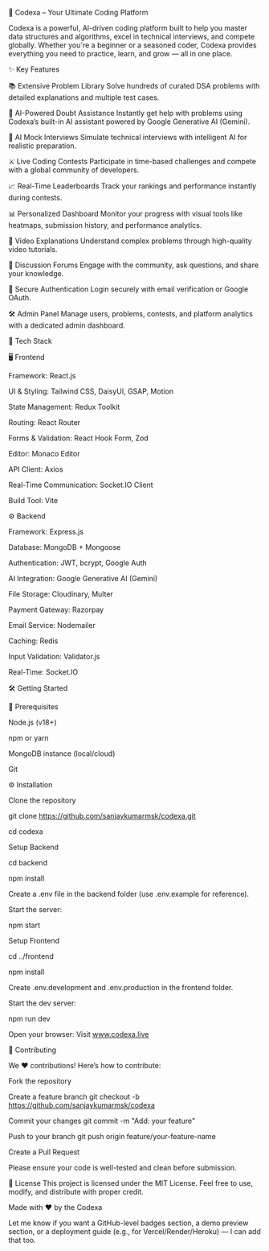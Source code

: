 🚀 Codexa – Your Ultimate Coding Platform

Codexa is a powerful, AI-driven coding platform built to help you master data structures and algorithms, excel in technical interviews, and compete globally. Whether you're a beginner or a seasoned coder, Codexa provides everything you need to practice, learn, and grow — all in one place.

✨ Key Features

📚 Extensive Problem Library Solve hundreds of curated DSA problems with detailed explanations and multiple test cases.

🤖 AI-Powered Doubt Assistance Instantly get help with problems using Codexa’s built-in AI assistant powered by Google Generative AI (Gemini).

🧠 AI Mock Interviews Simulate technical interviews with intelligent AI for realistic preparation.

⚔️ Live Coding Contests Participate in time-based challenges and compete with a global community of developers.

📈 Real-Time Leaderboards Track your rankings and performance instantly during contests.

📊 Personalized Dashboard Monitor your progress with visual tools like heatmaps, submission history, and performance analytics.

🎥 Video Explanations Understand complex problems through high-quality video tutorials.

💬 Discussion Forums Engage with the community, ask questions, and share your knowledge.

🔐 Secure Authentication Login securely with email verification or Google OAuth.

🛠️ Admin Panel Manage users, problems, contests, and platform analytics with a dedicated admin dashboard.

🧪 Tech Stack

🖥️ Frontend

Framework: React.js

UI & Styling: Tailwind CSS, DaisyUI, GSAP, Motion

State Management: Redux Toolkit

Routing: React Router

Forms & Validation: React Hook Form, Zod

Editor: Monaco Editor

API Client: Axios

Real-Time Communication: Socket.IO Client

Build Tool: Vite

⚙️ Backend

Framework: Express.js

Database: MongoDB + Mongoose

Authentication: JWT, bcrypt, Google Auth

AI Integration: Google Generative AI (Gemini)

File Storage: Cloudinary, Multer

Payment Gateway: Razorpay

Email Service: Nodemailer 

Caching: Redis

Input Validation: Validator.js

Real-Time: Socket.IO


🛠️ Getting Started

🔧 Prerequisites

Node.js (v18+)

npm or yarn

MongoDB instance (local/cloud)

Git


⚙️ Installation

Clone the repository

git clone https://github.com/sanjaykumarmsk/codexa.git

cd codexa

Setup Backend

cd backend

npm install

Create a .env file in the backend folder (use .env.example for reference).

Start the server:

npm start

Setup Frontend

cd ../frontend

npm install

Create .env.development and .env.production in the frontend folder.

Start the dev server:

npm run dev

Open your browser: Visit www.codexa.live

🤝 Contributing

We ❤️ contributions! Here’s how to contribute:

Fork the repository

Create a feature branch git checkout -b https://github.com/sanjaykumarmsk/codexa

Commit your changes git commit -m "Add: your feature"

Push to your branch git push origin feature/your-feature-name

Create a Pull Request

Please ensure your code is well-tested and clean before submission.

📄 License
This project is licensed under the MIT License. Feel free to use, modify, and distribute with proper credit.

Made with ❤️ by the Codexa

Let me know if you want a GitHub-level badges section, a demo preview section, or a deployment guide (e.g., for Vercel/Render/Heroku) — I can add that too.
